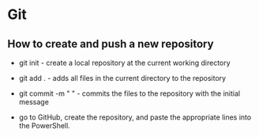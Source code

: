 # Git

## How to create and push a new repository

* git init - create a local repository at the current working directory

* git add . - adds all files in the current directory to the repository

* git commit -m " " - commits the files to the repository with the initial message

* go to GitHub, create the repository, and paste the appropriate lines into the PowerShell.